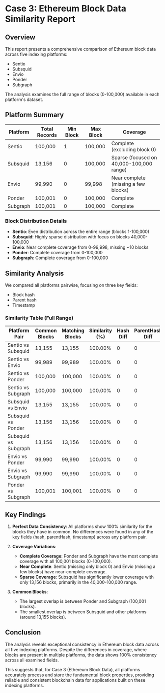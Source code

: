 # Case 3: Ethereum Block Data Similarity Report

## Overview

This report presents a comprehensive comparison of Ethereum block data across five indexing platforms:
- Sentio
- Subsquid
- Envio
- Ponder
- Subgraph

The analysis examines the full range of blocks (0-100,000) available in each platform's dataset.

## Platform Summary

| Platform | Total Records | Min Block | Max Block | Coverage |
|----------|---------------|-----------|-----------|----------|
| Sentio   | 100,000       | 1         | 100,000   | Complete (excluding block 0) |
| Subsquid | 13,156        | 0         | 100,000   | Sparse (focused on 40,000-100,000 range) |
| Envio    | 99,990        | 0         | 99,998    | Near complete (missing a few blocks) |
| Ponder   | 100,001       | 0         | 100,000   | Complete |
| Subgraph | 100,001       | 0         | 100,000   | Complete |

### Block Distribution Details

- **Sentio**: Even distribution across the entire range (blocks 1-100,000)
- **Subsquid**: Highly sparse distribution with focus on blocks 40,000-100,000
- **Envio**: Near complete coverage from 0-99,998, missing ~10 blocks
- **Ponder**: Complete coverage from 0-100,000
- **Subgraph**: Complete coverage from 0-100,000

## Similarity Analysis

We compared all platforms pairwise, focusing on three key fields:
- Block hash
- Parent hash
- Timestamp

### Similarity Table (Full Range)

| Platform Pair      | Common Blocks | Matching Blocks | Similarity (%) | Hash Diff | ParentHash Diff | Timestamp Diff |
|--------------------|---------------|-----------------|----------------|-----------|-----------------|----------------|
| Sentio vs Subsquid | 13,155        | 13,155          | 100.00%        | 0         | 0               | 0              |
| Sentio vs Envio    | 99,989        | 99,989          | 100.00%        | 0         | 0               | 0              |
| Sentio vs Ponder   | 100,000       | 100,000         | 100.00%        | 0         | 0               | 0              |
| Sentio vs Subgraph | 100,000       | 100,000         | 100.00%        | 0         | 0               | 0              |
| Subsquid vs Envio  | 13,155        | 13,155          | 100.00%        | 0         | 0               | 0              |
| Subsquid vs Ponder | 13,156        | 13,156          | 100.00%        | 0         | 0               | 0              |
| Subsquid vs Subgraph | 13,156      | 13,156          | 100.00%        | 0         | 0               | 0              |
| Envio vs Ponder    | 99,990        | 99,990          | 100.00%        | 0         | 0               | 0              |
| Envio vs Subgraph  | 99,990        | 99,990          | 100.00%        | 0         | 0               | 0              |
| Ponder vs Subgraph | 100,001       | 100,001         | 100.00%        | 0         | 0               | 0              |

## Key Findings

1. **Perfect Data Consistency**: All platforms show 100% similarity for the blocks they have in common. No differences were found in any of the key fields (hash, parentHash, timestamp) across any platform pair.

2. **Coverage Variations**:
   - **Complete Coverage**: Ponder and Subgraph have the most complete coverage with all 100,001 blocks (0-100,000).
   - **Near Complete**: Sentio (missing only block 0) and Envio (missing a few blocks) have near-complete coverage.
   - **Sparse Coverage**: Subsquid has significantly lower coverage with only 13,156 blocks, primarily in the 40,000-100,000 range.

3. **Common Blocks**:
   - The largest overlap is between Ponder and Subgraph (100,001 blocks).
   - The smallest overlap is between Subsquid and other platforms (around 13,155 blocks).

## Conclusion

The analysis reveals exceptional consistency in Ethereum block data across all five indexing platforms. Despite the differences in coverage, where blocks are present in multiple platforms, the data shows 100% consistency across all examined fields.

This suggests that, for Case 3 (Ethereum Block Data), all platforms accurately process and store the fundamental block properties, providing reliable and consistent blockchain data for applications built on these indexing platforms. 